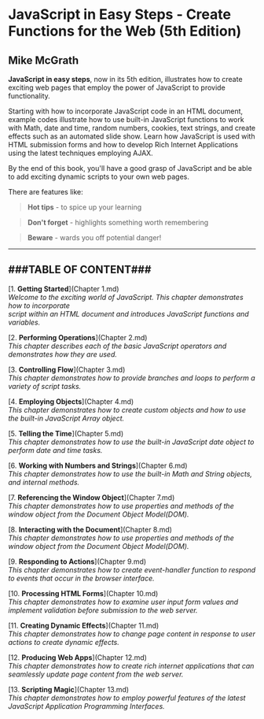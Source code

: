 # **JavaScript in Easy Steps - Create Functions for the Web (5th Edition)**
## Mike McGrath

**JavaScript in easy steps**, now in its 5th edition, illustrates how to create exciting
web pages that employ the power of JavaScript to provide functionality.

Starting with how to incorporate JavaScript code in an HTML document, example codes
illustrate how to use built-in JavaScript functions to work with Math, date and time, random 
numbers, cookies, text strings, and create effects such as an automated slide show. Learn how
JavaScript is used with HTML submission forms and how to develop Rich Internet Applications
using the latest techniques employing AJAX.

By the end of this book, you'll have a good grasp of JavaScript and be able to add exciting
dynamic scripts to your own web pages.

There are features like:
  > **Hot tips** - to spice up your learning

  > **Don't forget** - highlights something worth remembering

  > **Beware** - wards you off potential danger!

---
###TABLE OF CONTENT###
---
[1. **Getting Started**](Chapter 1.md)<br>
_Welcome to the exciting world of JavaScript. This chapter demonstrates how to incorporate  
script within an HTML document and introduces JavaScript functions and variables._

[2. **Performing Operations**](Chapter 2.md)<br>
_This chapter describes each of the basic JavaScript operators and demonstrates how they 
are used._
   
[3. **Controlling Flow**](Chapter 3.md)<br>
_This chapter demonstrates how to provide branches and loops to perform a variety of 
script tasks._
   
[4. **Employing Objects**](Chapter 4.md)<br>
_This chapter demonstrates how to create custom objects and how to use the built-in 
JavaScript Array object._
   
[5. **Telling the Time**](Chapter 5.md)<br>
_This chapter demonstrates how to use the built-in JavaScript date object to perform 
date and time tasks._
   
[6. **Working with Numbers and Strings**](Chapter 6.md)<br>
_This chapter demonstrates how to use the built-in Math and String objects, and internal 
methods._
   
[7. **Referencing the Window Object**](Chapter 7.md)<br>
_This chapter demonstrates how to use properties and methods of the window object from the 
Document Object Model(DOM)._
   
[8. **Interacting with the Document**](Chapter 8.md)<br>
_This chapter demonstrates how to use properties and methods of the window object from the 
Document Object Model(DOM)._
   
[9. **Responding to Actions**](Chapter 9.md)<br>
_This chapter demonstrates how to create event-handler function to respond to events that 
occur in the browser interface._
   
[10. **Processing HTML Forms**](Chapter 10.md)<br>
_This chapter demonstrates how to examine user input form values and implement validation 
before  submission to the web server._
   
[11. **Creating Dynamic Effects**](Chapter 11.md)<br>
_This chapter demonstrates how to change page content in response to user actions to create 
dynamic effects._
   
[12. **Producing Web Apps**](Chapter 12.md)<br>
_This chapter demonstrates how to create rich internet applications that can seamlessly 
update page content from the web server._
   
[13. **Scripting Magic**](Chapter 13.md)<br>
_This chapter demonstrates how to employ powerful features of the latest JavaScript Application 
Programming Interfaces._